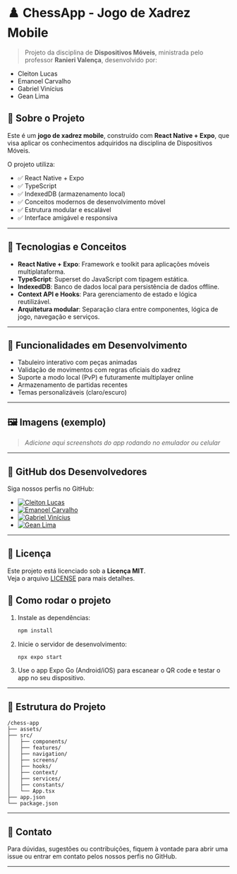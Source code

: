 # ♟️ ChessApp - Jogo de Xadrez Mobile

> Projeto da disciplina de **Dispositivos Móveis**, ministrada pelo professor **Ranieri Valença**, desenvolvido por:

- Cleiton Lucas  
- Emanoel Carvalho  
- Gabriel Vinícius  
- Gean Lima  


## 📱 Sobre o Projeto

Este é um **jogo de xadrez mobile**, construído com **React Native + Expo**, que visa aplicar os conhecimentos adquiridos na disciplina de Dispositivos Móveis.

O projeto utiliza:

- ✅ React Native + Expo  
- ✅ TypeScript  
- ✅ IndexedDB (armazenamento local)  
- ✅ Conceitos modernos de desenvolvimento móvel  
- ✅ Estrutura modular e escalável  
- ✅ Interface amigável e responsiva  

---

## 🧠 Tecnologias e Conceitos

- **React Native + Expo**: Framework e toolkit para aplicações móveis multiplataforma.
- **TypeScript**: Superset do JavaScript com tipagem estática.
- **IndexedDB**: Banco de dados local para persistência de dados offline.
- **Context API e Hooks**: Para gerenciamento de estado e lógica reutilizável.
- **Arquitetura modular**: Separação clara entre componentes, lógica de jogo, navegação e serviços.

---

## 🧩 Funcionalidades em Desenvolvimento

- Tabuleiro interativo com peças animadas  
- Validação de movimentos com regras oficiais do xadrez  
- Suporte a modo local (PvP) e futuramente multiplayer online  
- Armazenamento de partidas recentes  
- Temas personalizáveis (claro/escuro)

---

## 🖼️ Imagens (exemplo)

> _Adicione aqui screenshots do app rodando no emulador ou celular_

---

## 🔗 GitHub dos Desenvolvedores

Siga nossos perfis no GitHub:

- [![Cleiton Lucas](https://img.shields.io/badge/GitHub-cleitonlucas-181717?style=flat&logo=github)](https://github.com/cleitonlucas)
- [![Emanoel Carvalho](https://img.shields.io/badge/GitHub-emanoelcarvalho-181717?style=flat&logo=github)](https://github.com/emanoelcarvalho)
- [![Gabriel Vinícius](https://img.shields.io/badge/GitHub-gabrielvinicius-181717?style=flat&logo=github)](https://github.com/gabrielvinicius)
- [![Gean Lima](https://img.shields.io/badge/GitHub-geanlima-181717?style=flat&logo=github)](https://github.com/geanlima)

---

## 📄 Licença

Este projeto está licenciado sob a **Licença MIT**.  
Veja o arquivo [LICENSE](./LICENSE) para mais detalhes.


## 🚀 Como rodar o projeto

1. Instale as dependências:
      ```bash
    npm install
   ```
2. Inicie o servidor de desenvolvimento:

   ```bash
   npx expo start
   ```

3. Use o app Expo Go (Android/iOS) para escanear o QR code e testar o app no seu dispositivo.

---

## 📁 Estrutura do Projeto

```
/chess-app
├── assets/
├── src/
│   ├── components/
│   ├── features/
│   ├── navigation/
│   ├── screens/
│   ├── hooks/
│   ├── context/
│   ├── services/
│   ├── constants/
│   └── App.tsx
├── app.json
└── package.json
```

---

## 💬 Contato

Para dúvidas, sugestões ou contribuições, fiquem à vontade para abrir uma issue ou entrar em contato pelos nossos perfis no GitHub.

---
